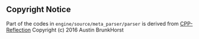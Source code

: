 ## Copyright Notice

Part of the codes in `engine/source/meta_parser/parser` is derived from [CPP-Reflection](https://github.com/AustinBrunkHorst/CPP-Reflection) Copyright (c) 2016 Austin BrunkHorst
